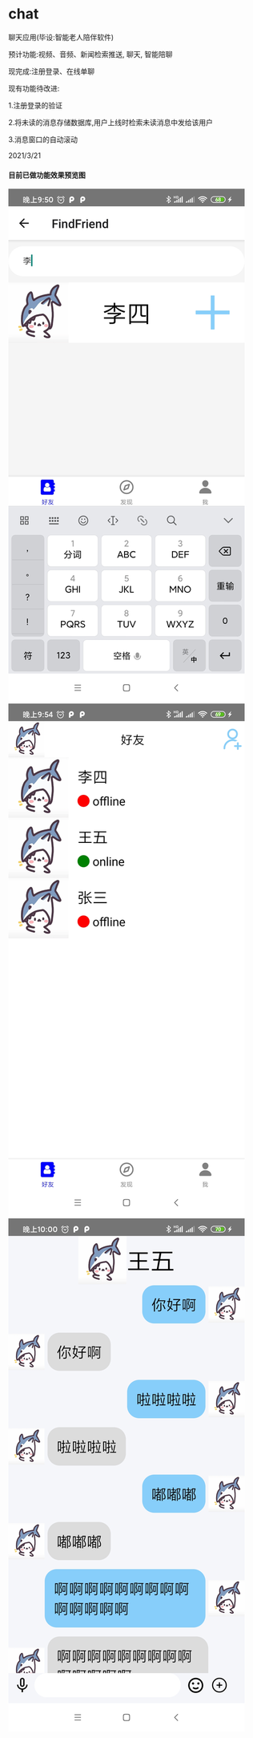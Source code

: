 # chat
聊天应用(毕设:智能老人陪伴软件)

预计功能:视频、音频、新闻检索推送, 聊天, 智能陪聊

现完成:注册登录、在线单聊

现有功能待改进:

1.注册登录的验证

2.将未读的消息存储数据库,用户上线时检索未读消息中发给该用户

3.消息窗口的自动滚动

2021/3/21

#### 目前已做功能效果预览图
![查找好友](https://github.com/ye11d/chat/blob/main/server/preimg/1.jpg)
![好友列表](https://github.com/ye11d/chat/blob/main/server/preimg/2.jpg)
![聊天页面](https://github.com/ye11d/chat/blob/main/server/preimg/3.jpg)
